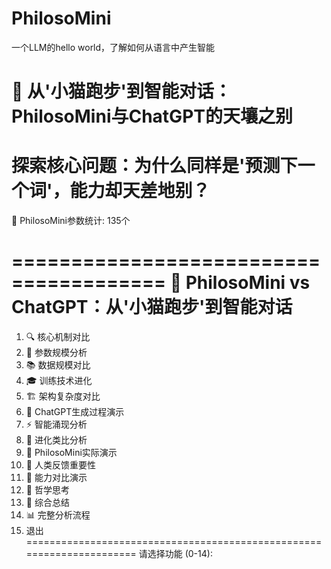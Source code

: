 # PhilosoMini
一个LLM的hello world，了解如何从语言中产生智能

🌟 从'小猫跑步'到智能对话：PhilosoMini与ChatGPT的天壤之别
=================================
探索核心问题：为什么同样是'预测下一个词'，能力却天差地别？
=================================
🧠 PhilosoMini参数统计: 135个

=======================================
🌟 PhilosoMini vs ChatGPT：从'小猫跑步'到智能对话
======================================
1.  🔍 核心机制对比
2.  🔢 参数规模分析
3.  📚 数据规模对比
4.  🎓 训练技术进化
5.  🏗️ 架构复杂度对比
6.  🤖 ChatGPT生成过程演示
7.  ⚡ 智能涌现分析
8.  🌟 进化类比分析
9.  🔬 PhilosoMini实际演示
10. 💝 人类反馈重要性
11. 🎪 能力对比演示
12. 🤔 哲学思考
13. 🌟 综合总结
14. 📊 完整分析流程
0.  退出
======================================================================
请选择功能 (0-14): 
